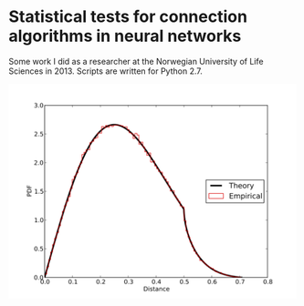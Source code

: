 # Statistical tests for connection algorithms in neural networks

Some work I did as a researcher at the Norwegian University of Life Sciences
in 2013. Scripts are written for Python 2.7.

![Probability density function for 2D spatial network created using the NEST implementation of CSA](https://github.com/danhje/neural-network-connection-algorithms-tester/raw/master/results/nest_csa_2D_pdf.png)
